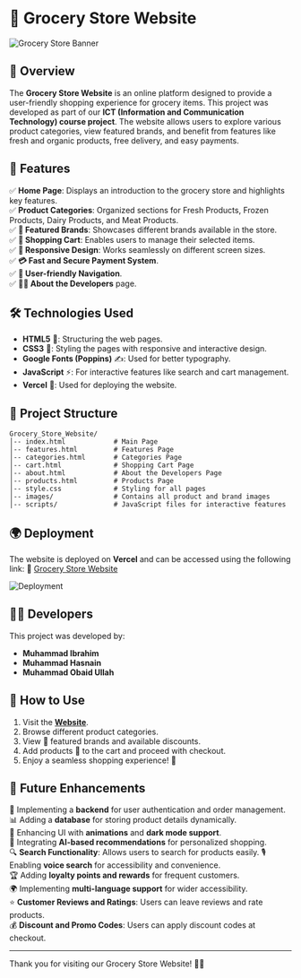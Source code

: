 # 🛒 Grocery Store Website

![Grocery Store Banner](https://source.unsplash.com/1200x400/?grocery,store)

## 🌟 Overview
The **Grocery Store Website** is an online platform designed to provide a user-friendly shopping experience for grocery items. This project was developed as part of our **ICT (Information and Communication Technology) course project**. The website allows users to explore various product categories, view featured brands, and benefit from features like fresh and organic products, free delivery, and easy payments.

## 🚀 Features
✅ **Home Page**: Displays an introduction to the grocery store and highlights key features.  
✅ **Product Categories**: Organized sections for Fresh Products, Frozen Products, Dairy Products, and Meat Products.   
✅ **🥇 Featured Brands**: Showcases different brands available in the store.  
✅ **🛒 Shopping Cart**: Enables users to manage their selected items.  
✅ **📱 Responsive Design**: Works seamlessly on different screen sizes.  
✅ **💳 Fast and Secure Payment System**.  
✅ **🔗 User-friendly Navigation**.  
✅ **👨‍💻 About the Developers** page.  

## 🛠 Technologies Used
- **HTML5** 🎨: Structuring the web pages.
- **CSS3** 💅: Styling the pages with responsive and interactive design.
- **Google Fonts (Poppins)** ✍️: Used for better typography.
- **JavaScript** ⚡: For interactive features like search and cart management.
- **Vercel** 🚀: Used for deploying the website.

## 📁 Project Structure
```
Grocery_Store_Website/
│-- index.html            # Main Page
│-- features.html         # Features Page
│-- categories.html       # Categories Page
│-- cart.html             # Shopping Cart Page
│-- about.html            # About the Developers Page
│-- products.html         # Products Page
│-- style.css             # Styling for all pages
│-- images/               # Contains all product and brand images
│-- scripts/              # JavaScript files for interactive features
```

## 🌍 Deployment
The website is deployed on **Vercel** and can be accessed using the following link:
🔗 [Grocery Store Website](https://grocerystorewebsite-olive.vercel.app/)

![Deployment](https://media.giphy.com/media/26AHONQ79FdWZhAI0/giphy.gif)

## 👨‍💻 Developers
This project was developed by:
- **Muhammad Ibrahim**
- **Muhammad Hasnain**
- **Muhammad Obaid Ullah**

## 🏁 How to Use
1. Visit the **[Website](https://grocerystorewebsite-olive.vercel.app/)**.
2. Browse different product categories.
3. View 🥇 featured brands and available discounts.
4. Add products 🛒 to the cart and proceed with checkout.
5. Enjoy a seamless shopping experience! 🎉

## 🔮 Future Enhancements
🚀 Implementing a **backend** for user authentication and order management.  
📊 Adding a **database** for storing product details dynamically.  
🎨 Enhancing UI with **animations** and **dark mode support**.  
🤖 Integrating **AI-based recommendations** for personalized shopping.  
🔍 **Search Functionality**: Allows users to search for products easily. 
🎙️ Enabling **voice search** for accessibility and convenience.  
🏆 Adding **loyalty points and rewards** for frequent customers.  
🌍 Implementing **multi-language support** for wider accessibility.  
⭐ **Customer Reviews and Ratings**: Users can leave reviews and rate products.  
💰 **Discount and Promo Codes**: Users can apply discount codes at checkout.  


---
Thank you for visiting our Grocery Store Website! 🛒🚀

